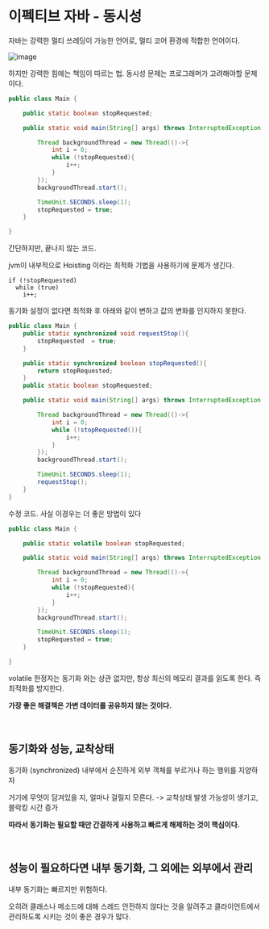 # 이펙티브 자바 - 동시성

자바는 강력한 멀티 쓰레딩이 가능한 언어로, 멀티 코어 환경에 적합한 언어이다.


![image](https://github.com/user-attachments/assets/bd0366aa-cecd-4f9d-81cc-8566e3727ca8)

하지만 강력한 힘에는 책임이 따르는 법. 동시성 문제는 프로그래머가 고려해야할 문제이다.

```java
public class Main {

    public static boolean stopRequested;

    public static void main(String[] args) throws InterruptedException {

        Thread backgroundThread = new Thread(()->{
            int i = 0;
            while (!stopRequested){
                i++;
            }
        });
        backgroundThread.start();

        TimeUnit.SECONDS.sleep(1);
        stopRequested = true;
    }

}
```

간단하지만, 끝나지 않는 코드. 

jvm이 내부적으로 Hoisting 이라는 최적화 기법을 사용하기에 문제가 생긴다. 

```
if (!stopRequested)
  while (true)
    i++;
```

동기화 설정이 없다면 최적화 후 아래와 같이 변하고 값의 변화를 인지하지 못한다.


```java
public class Main {
    public static synchronized void requestStop(){
        stopRequested  = true;
    }

    public static synchronized boolean stopRequested(){
        return stopRequested;
    }
    public static boolean stopRequested;

    public static void main(String[] args) throws InterruptedException {

        Thread backgroundThread = new Thread(()->{
            int i = 0;
            while (!stopRequested()){
                i++;
            }
        });
        backgroundThread.start();

        TimeUnit.SECONDS.sleep(1);
        requestStop();
    }
}

```

수정 코드. 사실 이경우는 더 좋은 방법이 있다

```java
public class Main {

    public static volatile boolean stopRequested;

    public static void main(String[] args) throws InterruptedException {

        Thread backgroundThread = new Thread(()->{
            int i = 0;
            while (!stopRequested){
                i++;
            }
        });
        backgroundThread.start();

        TimeUnit.SECONDS.sleep(1);
        stopRequested = true;
    }

}
```
volatile 한정자는 동기화 와는 상관 없지만, 항상 최신의 메모리 결과를 읽도록 한다. 즉 최적화를 방지한다.

**가장 좋은 해결책은 가변 데이터를 공유하지 않는 것이다.**


<br>

## 동기화와 성능, 교착상태

동기화 (synchronized) 내부에서 순진하게 외부 객체를 부르거나 하는 행위를 지양하자

거기에 무엇이 담겨있을 지, 얼마나 걸릴지 모른다. -> 교착상태 발생 가능성이 생기고, 블락킹 시간 증가

**따라서 동기화는 필요할 때만 간결하게 사용하고 빠르게 해제하는 것이 핵심이다.**


<br>

## 성능이 필요하다면 내부 동기화, 그 외에는 외부에서 관리

내부 동기화는 빠르지만 위험하다.

오히려 클래스나 메소드에 대해 스레드 안전하지 않다는 것을 알려주고 클라이언트에서 관리하도록 시키는 것이 좋은 경우가 많다.




